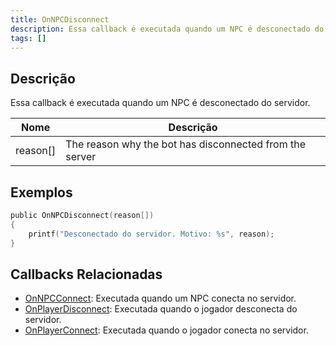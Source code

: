 ```yaml
---
title: OnNPCDisconnect
description: Essa callback é executada quando um NPC é desconectado do servidor.
tags: []
---
```


## Descrição

Essa callback é executada quando um NPC é desconectado do servidor.

| Nome         | Descrição                                               |
| ------------ | ------------------------------------------------------- |
| reason[]     | The reason why the bot has disconnected from the server |

## Exemplos

```c
public OnNPCDisconnect(reason[])
{
    printf("Desconectado do servidor. Motivo: %s", reason);
}
```

## Callbacks Relacionadas

- [OnNPCConnect](../callbacks/OnNPCConnect): Executada quando um NPC conecta no servidor.
- [OnPlayerDisconnect](../callbacks/OnPlayerDisconnect): Executada quando o jogador desconecta do servidor.
- [OnPlayerConnect](../callbacks/OnPlayerConnect): Executada quando o jogador conecta no servidor.
